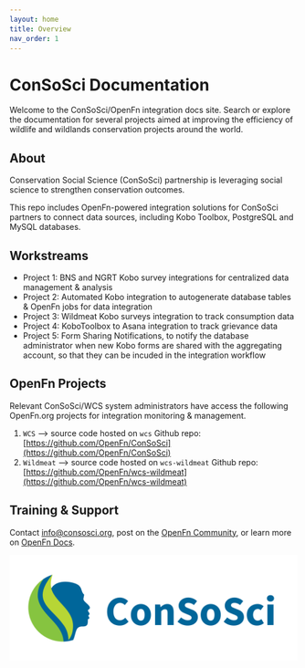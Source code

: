 ```yaml
---
layout: home
title: Overview
nav_order: 1
---
```


# ConSoSci Documentation

Welcome to the ConSoSci/OpenFn integration docs site. Search or explore the
documentation for several projects aimed at improving the efficiency of wildlife
and wildlands conservation projects around the world.

## About
Conservation Social Science (ConSoSci) partnership is leveraging social science to strengthen conservation outcomes. 

This repo includes OpenFn-powered integration solutions for ConSoSci partners to connect data sources, including Kobo Toolbox, PostgreSQL and MySQL databases.

## Workstreams

- Project 1: BNS and NGRT Kobo survey integrations for centralized data management & analysis
- Project 2: Automated Kobo integration to autogenerate database tables & OpenFn jobs for data integration
- Project 3: Wildmeat Kobo surveys integration to track consumption data
- Project 4: KoboToolbox to Asana integration to track grievance data
- Project 5: Form Sharing Notifications, to notify the database administrator when new Kobo forms are shared with the aggregating account, so that they can be incuded in the integration workflow 

## OpenFn Projects

Relevant ConSoSci/WCS system administrators have access the following OpenFn.org projects for integration monitoring & management.

1. `WCS` --> source code hosted on `wcs` Github repo: [https://github.com/OpenFn/ConSoSci](https://github.com/OpenFn/ConSoSci)
2. `Wildmeat` --> source code hosted on `wcs-wildmeat` Github repo: [https://github.com/OpenFn/wcs-wildmeat](https://github.com/OpenFn/wcs-wildmeat)

## Training & Support
Contact [info@consosci.org](mailto://info@consosci.org), post on the [OpenFn Community](https://community.openfn.org/), or learn more on [OpenFn Docs](https://docs.openfn.org). 


[![consosci-Logo](./ConSoSci_Logo-Horiz.png)](https://www.wcs.org)
